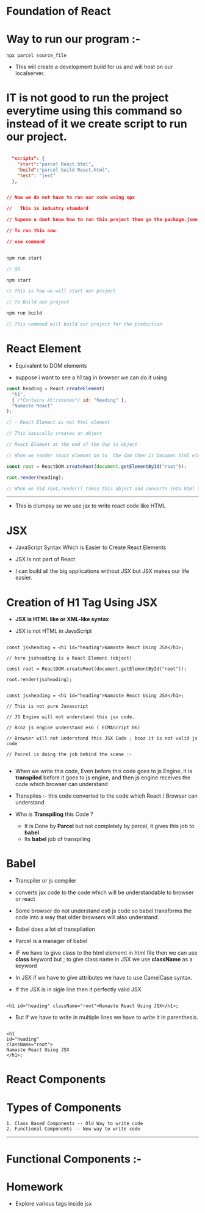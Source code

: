 # Foundation of React

# Way to run our program :-

    npx parcel source_file

- This will create a development build for us and will host on our localserver.

# IT is not good to run the project everytime using this command so instead of it we create script to run our project.

```json

  "scripts": {
    "start":"parcel React.html",
    "build":"parcel build React.html",
    "test": "jest"
  },


// Now we do not have to run our code using npx

//   This is industry standard

// Supose u dont know how to run this project then go the package.json, find the scripts and we will find the exat command to run our scripts.

// To run this now

// use command

```

```Javascript

npm run start

// OR

npm start

// This is how we will start our project

// To Build our project

npm run build

// This command will build our project for the production

```

# React Element

- Equivalent to DOM elements

- suppose i want to see a h1 tag in browser we can do it using

```js
const heading = React.createElement(
  "h1",
  { /*Contains Attributes*/ id: "heading" },
  "Namaste React"
);

// - React Element is not html element

// This basically creates an object

// React Element at the end of the day is object

// When we render react element on to  the dom then it becomes html element

const root = ReactDOM.createRoot(document.getElementById("root"));

root.render(heading);

// When we did root.render() takes this object and converts into html and push it into the browser (It will rewrite the root element completely)
```

---

- This is clumpsy so we use jsx to write react code like HTML

# JSX

- JavaScript Syntax Which is Easier to Create React Elements

- JSX Is not part of React

- I can build all the big applications without JSX but JSX makes our life easier.

# Creation of H1 Tag Using JSX

- **JSX is HTML like or XML-like syntax**

- JSX is not HTML in JavaScript

```JS

const jsxheading = <h1 id="heading">Namaste React Using JSX</h1>;

// here jsxheading is a React Element (object)

const root = ReactDOM.createRoot(document.getElementById("root"));

root.render(jsxheading);

```

```JS

const jsxheading = <h1 id="heading">Namaste React Using JSX</h1>;

// This is not pure Javascript

// JS Engine will not understand this jsx code.

// Bcoz js engine understand es6 ( ECMAScript 06)

// Browser will not understand this JSX Code ; bcoz it is not valid js code

// Pacrel is doing the job behind the scene :-


```

- When we write this code, Even before this code goes to js Engine, it is **transpiled** before it goes to js engine, and then js engine receives the code which browser can understand

- Transpiles :- this code converted to the code which React / Browser can understand

- Who is **Transpiling** this Code ?

  - It is Done by **Parcel** but not completely by parcel, it gives this job to **babel**
  - Its **babel** job of transpiling

# Babel

- Transpiler or js compiler

- converts jsx code to the code which will be understandable to browser or react

- Some browser do not understand es6 js code so babel transforms the code into a way that older browsers will also understand.

- Babel does a lot of transpilation

- Parcel is a manager of babel

- IF we have to give class to the html elememt in html file then we can use **class** keyword but ; to give class name in JSX we use **className** as a keyword

- In JSX if we have to give attributes we have to use CamelCase syntax.

- If the JSX is in sigle line then it perfectly valid JSX

```JSX

<h1 id="heading" className="root">Namaste React Using JSX</h1>;

```

- But If we have to write in multiple lines we have to write it in parenthesis.

```JSX

<h1
id="heading"
className="root">
Namaste React Using JSX
</h1>;

```

# React Components

# Types of Components

    1. Class Based Components -- Old Way to write code
    2. Functional Components -- New way to write code

---

# Functional Components :-

# Homework

- Explore various tags inside jsx
